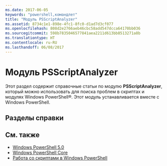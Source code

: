 ```yaml
---
ms.date: 2017-06-05
keywords: "powershell,командлет"
title: "Модуль PSScriptAnalyzer"
ms.assetid: 8734c1e1-898e-4fc1-8fc0-d1ad7d3cf077
ms.openlocfilehash: 808d2e2766aeb46cbc58add547dcca64170bb036
ms.sourcegitcommit: 598b7835046577841aea2211d613bb8513271a8b
ms.translationtype: HT
ms.contentlocale: ru-RU
ms.lasthandoff: 06/08/2017
---
```

# <a name="psscriptanalyzer-module"></a>Модуль PSScriptAnalyzer
Этот раздел содержит справочные статьи по модулю **PSScriptAnalyzer**, который можно использовать для поиска проблем в скриптах и модулях Windows PowerShell®. Этот модуль устанавливается вместе с Windows PowerShell.

## <a name="help-topics"></a>Разделы справки

## <a name="see-also"></a>См. также
- [Windows PowerShell 5.0](Windows-PowerShell-5.0.md)
- [Windows PowerShell Core](https://technet.microsoft.com/en-us/library/4b75f1e4-f327-48f3-92ab-bf5435094d41)
- [Работа со скриптами в Windows PowerShell](../../getting-started/fundamental/Scripting-with-Windows-PowerShell.md)

